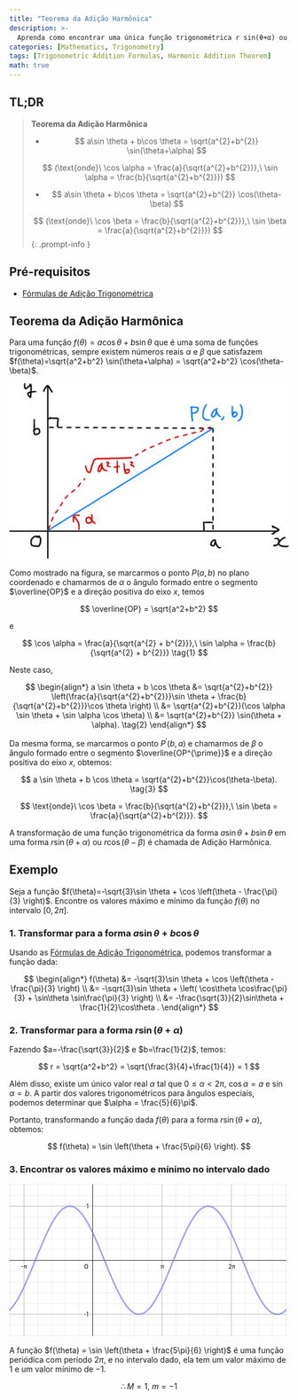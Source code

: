 ```yaml
---
title: "Teorema da Adição Harmônica"
description: >-
  Aprenda como encontrar uma única função trigonométrica r sin(θ+α) ou r cos(θ-β) correspondente a uma soma de funções trigonométricas da forma f(θ) = a cos θ + b sin θ.
categories: [Mathematics, Trigonometry]
tags: [Trigonometric Addition Formulas, Harmonic Addition Theorem]
math: true
---
```


## TL;DR
> **Teorema da Adição Harmônica**
>
> - $$ a\sin \theta + b\cos \theta = \sqrt{a^{2}+b^{2}} \sin(\theta+\alpha) $$
>
> $$ (\text{onde}\ \cos \alpha = \frac{a}{\sqrt{a^{2}+b^{2}}},\ \sin \alpha = \frac{b}{\sqrt{a^{2}+b^{2}}}) $$
>
> - $$ a\sin \theta + b\cos \theta = \sqrt{a^{2}+b^{2}} \cos(\theta-\beta) $$
>
> $$ (\text{onde}\ \cos \beta = \frac{b}{\sqrt{a^{2}+b^{2}}},\ \sin \beta = \frac{a}{\sqrt{a^{2}+b^{2}}}) $$
{: .prompt-info }

## Pré-requisitos
- [Fórmulas de Adição Trigonométrica](/posts/trigonometric-addition-formulas)

## Teorema da Adição Harmônica
Para uma função $f(\theta) = a \cos \theta + b \sin \theta$ que é uma soma de funções trigonométricas, sempre existem números reais $\alpha$ e $\beta$ que satisfazem $f(\theta)=\sqrt{a^2+b^2} \sin(\theta+\alpha) = \sqrt{a^2+b^2} \cos(\theta-\beta)$.

![Derivação Geométrica do Teorema da Adição Harmônica](/assets/img/trigonometry/harmonic-addition.png)

Como mostrado na figura, se marcarmos o ponto $P(a,b)$ no plano coordenado e chamarmos de $\alpha$ o ângulo formado entre o segmento $\overline{OP}$ e a direção positiva do eixo $x$, temos

$$ \overline{OP} = \sqrt{a^2+b^2} $$

e

$$ \cos \alpha = \frac{a}{\sqrt{a^{2} + b^{2}}},\ \sin \alpha = \frac{b}{\sqrt{a^{2} + b^{2}}} \tag{1} $$

Neste caso,

$$ \begin{align*}
a \sin \theta + b \cos \theta &= \sqrt{a^{2}+b^{2}} \left(\frac{a}{\sqrt{a^{2}+b^{2}}}\sin \theta + \frac{b}{\sqrt{a^{2}+b^{2}}}\cos \theta \right) \\
&= \sqrt{a^{2}+b^{2}}(\cos \alpha \sin \theta + \sin \alpha \cos \theta) \\
&= \sqrt{a^{2}+b^{2}} \sin(\theta + \alpha). \tag{2}
\end{align*} $$

Da mesma forma, se marcarmos o ponto $P^{\prime}(b,a)$ e chamarmos de $\beta$ o ângulo formado entre o segmento $\overline{OP^{\prime}}$ e a direção positiva do eixo $x$, obtemos:

$$ a \sin \theta + b \cos \theta = \sqrt{a^{2}+b^{2}}\cos(\theta-\beta). \tag{3} $$

$$ \text{onde}\ \cos \beta = \frac{b}{\sqrt{a^{2}+b^{2}}},\ \sin \beta = \frac{a}{\sqrt{a^{2}+b^{2}}}. $$

A transformação de uma função trigonométrica da forma $a \sin \theta + b \sin \theta$ em uma forma $r\sin(\theta+\alpha)$ ou $r\cos(\theta-\beta)$ é chamada de Adição Harmônica.

## Exemplo
Seja a função $f(\theta)=-\sqrt{3}\sin \theta + \cos \left(\theta - \frac{\pi}{3} \right)$. Encontre os valores máximo e mínimo da função $f(\theta)$ no intervalo $[0, 2\pi]$.

### 1. Transformar para a forma $a\sin\theta + b\cos\theta$
Usando as [Fórmulas de Adição Trigonométrica](/posts/trigonometric-addition-formulas), podemos transformar a função dada:

$$ \begin{align*}
f(\theta) &= -\sqrt{3}\sin \theta + \cos \left(\theta - \frac{\pi}{3} \right) \\
&= -\sqrt{3}\sin \theta + \left( \cos\theta \cos\frac{\pi}{3} + \sin\theta \sin\frac{\pi}{3} \right) \\
&= -\frac{\sqrt{3}}{2}\sin\theta + \frac{1}{2}\cos\theta .
\end{align*} $$

### 2. Transformar para a forma $r\sin(\theta+\alpha)$
Fazendo $a=-\frac{\sqrt{3}}{2}$ e $b=\frac{1}{2}$, temos:

$$ r = \sqrt{a^2+b^2} = \sqrt{\frac{3}{4}+\frac{1}{4}} = 1 $$

Além disso, existe um único valor real $\alpha$ tal que $0 \leq \alpha<2\pi$, $\cos\alpha = a$ e $\sin\alpha = b$. A partir dos valores trigonométricos para ângulos especiais, podemos determinar que $\alpha = \frac{5}{6}\pi$. 

Portanto, transformando a função dada $f(\theta)$ para a forma $r\sin(\theta+\alpha)$, obtemos:

$$ f(\theta) = \sin \left(\theta + \frac{5\pi}{6} \right). $$

### 3. Encontrar os valores máximo e mínimo no intervalo dado
![Gráfico da função dada](/assets/img/trigonometry/harmonic-addition-ex-graph.png)

A função $f(\theta) = \sin \left(\theta + \frac{5\pi}{6} \right)$ é uma função periódica com período $2\pi$, e no intervalo dado, ela tem um valor máximo de $1$ e um valor mínimo de $-1$.

$$ \therefore M=1,\ m=-1$$
